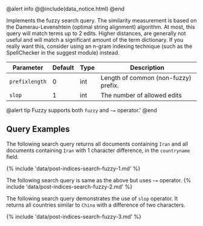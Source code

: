 
@alert info
@@include(data_notice.html) 
@end

Implements the fuzzy search query. The similarity measurement is based on the Damerau-Levenshtein (optimal string alignment) algorithm. At most, this query will match terms up to 2 edits. Higher distances, are generally not useful and will match a significant amount of the term dictionary. If you really want this, consider using an n-gram indexing technique (such as the SpellChecker in the suggest module) instead.

Parameter |Default |Type |Description
--- | --- | --- | ---
`prefixlength` |0 |int |Length of common (non-fuzzy) prefix.
`slop` |1 |int |The number of allowed edits

@alert tip
Fuzzy supports both <code>fuzzy</code> and <code>~=</code> operator.'
@end

## Query Examples
The following search query returns all documents containing `Iran` and all documents containing `Iran` with 1 character difference, in the `countryname` field.

{% include 'data/post-indices-search-fuzzy-1.md' %}

The following search query is same as the above but uses `~=` operator.
{% include  'data/post-indices-search-fuzzy-2.md' %}

The following search query demonstrates the use of `slop` operator. It returns all countries similar to `China` with a difference of two characters.

{% include 'data/post-indices-search-fuzzy-3.md' %}
